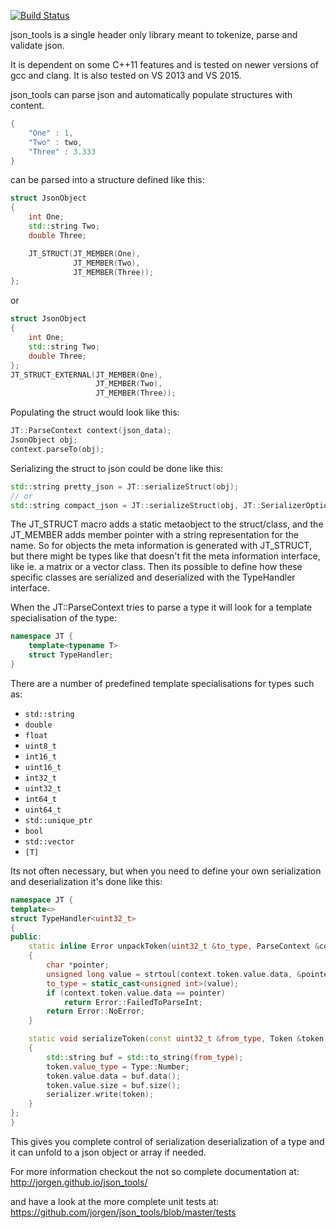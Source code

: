 [![Build Status](https://travis-ci.org/jorgen/json_tools.svg?branch=master)](https://travis-ci.org/jorgen/json_tools)

json_tools is a single header only library meant to tokenize, parse and
validate json.

It is dependent on some C++11 features and is tested on newer versions of gcc
and clang. It is also tested on VS 2013 and VS 2015.

json_tools can parse json and automatically populate structures with content.

```c++
{
    "One" : 1,
    "Two" : two,
    "Three" : 3.333
}
```

can be parsed into a structure defined like this:

```c++
struct JsonObject
{
    int One;
    std::string Two;
    double Three;

    JT_STRUCT(JT_MEMBER(One),
              JT_MEMBER(Two),
              JT_MEMBER(Three));
};
```

or

```c++
struct JsonObject
{
    int One;
    std::string Two;
    double Three;
};
JT_STRUCT_EXTERNAL(JT_MEMBER(One),
                   JT_MEMBER(Two),
                   JT_MEMBER(Three));
```

Populating the struct would look like this:

```c++
JT::ParseContext context(json_data);
JsonObject obj;
context.parseTo(obj);
```

Serializing the struct to json could be done like this:

```c++
std::string pretty_json = JT::serializeStruct(obj);
// or
std::string compact_json = JT::serializeStruct(obj, JT::SerializerOptions(JT::SerializerOptions::Compact));
```


The JT_STRUCT macro adds a static metaobject to the struct/class, and the
JT_MEMBER adds member pointer with a string representation for the name. So for
objects the meta information is generated with JT_STRUCT, but there might be
types like that doesn't fit the meta information interface, like ie. a matrix
or a vector class. Then its possible to define how these specific classes are
serialized and deserialized with the TypeHandler interface.

When the JT::ParseContext tries to parse a type it will look for a template
specialisation of the type:

```c++
namespace JT {
    template<typename T>
    struct TypeHandler;
}
```

There are a number of predefined template specialisations for types such as:

* `std::string`
* `double`
* `float`
* `uint8_t`
* `int16_t`
* `uint16_t`
* `int32_t`
* `uint32_t`
* `int64_t`
* `uint64_t`
* `std::unique_ptr`
* `bool`
* `std::vector`
* `[T]`

Its not often necessary, but when you need to define your own serialization and
deserialization it's done like this:

```c++
namespace JT {
template<>
struct TypeHandler<uint32_t>
{
public:
    static inline Error unpackToken(uint32_t &to_type, ParseContext &context)
    {
        char *pointer;
        unsigned long value = strtoul(context.token.value.data, &pointer, 10);
        to_type = static_cast<unsigned int>(value);
        if (context.token.value.data == pointer)
            return Error::FailedToParseInt;
        return Error::NoError;
    }

    static void serializeToken(const uint32_t &from_type, Token &token, Serializer &serializer)
    {
        std::string buf = std::to_string(from_type);
        token.value_type = Type::Number;
        token.value.data = buf.data();
        token.value.size = buf.size();
        serializer.write(token);
    }
};
}
```

This gives you complete control of serialization deserialization of a type and it can unfold to a json object or array if needed.

For more information checkout the not so complete documentation at:
http://jorgen.github.io/json_tools/

and have a look at the more complete unit tests at:
https://github.com/jorgen/json_tools/blob/master/tests
